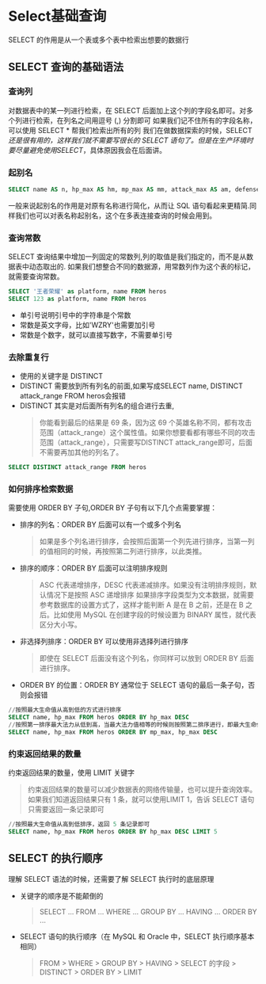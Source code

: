 # Select基础查询
SELECT 的作用是从一个表或多个表中检索出想要的数据行
## SELECT 查询的基础语法
### 查询列
对数据表中的某一列进行检索，在 SELECT 后面加上这个列的字段名即可。对多个列进行检索，在列名之间用逗号 (,) 分割即可
如果我们记不住所有的字段名称，可以使用 SELECT * 帮我们检索出所有的列
我们在做数据探索的时候，SELECT *还是很有用的，这样我们就不需要写很长的 SELECT 语句了。但是在生产环境时要尽量避免使用SELECT*，具体原因我会在后面讲。

### 起别名
```sql
SELECT name AS n, hp_max AS hm, mp_max AS mm, attack_max AS am, defense_max AS dm FROM heros
```
一般来说起别名的作用是对原有名称进行简化，从而让 SQL 语句看起来更精简.同样我们也可以对表名称起别名，这个在多表连接查询的时候会用到。
### 查询常数
SELECT 查询结果中增加一列固定的常数列,列的取值是我们指定的，而不是从数据表中动态取出的.
如果我们想整合不同的数据源，用常数列作为这个表的标记，就需要查询常数。
```sql
SELECT '王者荣耀' as platform, name FROM heros
SELECT 123 as platform, name FROM heros
```
- 单引号说明引号中的字符串是个常数
- 常数是英文字母，比如'WZRY'也需要加引号
- 常数是个数字，就可以直接写数字，不需要单引号
### 去除重复行
- 使用的关键字是 DISTINCT
- DISTINCT 需要放到所有列名的前面,如果写成SELECT name, DISTINCT attack_range FROM heros会报错
- DISTINCT 其实是对后面所有列名的组合进行去重,
  > 你能看到最后的结果是 69 条，因为这 69 个英雄名称不同，都有攻击范围（attack_range）这个属性值。如果你想要看都有哪些不同的攻击范围（attack_range），只需要写DISTINCT attack_range即可，后面不需要再加其他的列名了。
```sql
SELECT DISTINCT attack_range FROM heros
```
### 如何排序检索数据
需要使用 ORDER BY 子句,ORDER BY 子句有以下几个点需要掌握：
- 排序的列名：ORDER BY 后面可以有一个或多个列名
  > 如果是多个列名进行排序，会按照后面第一个列先进行排序，当第一列的值相同的时候，再按照第二列进行排序，以此类推。
- 排序的顺序：ORDER BY 后面可以注明排序规则
  > ASC 代表递增排序，DESC 代表递减排序。如果没有注明排序规则，默认情况下是按照 ASC 递增排序
  > 如果排序字段类型为文本数据，就需要参考数据库的设置方式了，这样才能判断 A 是在 B 之前，还是在 B 之后。比如使用 MySQL 在创建字段的时候设置为 BINARY 属性，就代表区分大小写。
- 非选择列排序：ORDER BY 可以使用非选择列进行排序
  > 即使在 SELECT 后面没有这个列名，你同样可以放到 ORDER BY 后面进行排序。
- ORDER BY 的位置：ORDER BY 通常位于 SELECT 语句的最后一条子句，否则会报错

```sql
//按照最大生命值从高到低的方式进行排序
SELECT name, hp_max FROM heros ORDER BY hp_max DESC 
//按照第一排序最大法力从低到高，当最大法力值相等的时候则按照第二排序进行，即最大生命值从高到低的方式进行排序
SELECT name, hp_max FROM heros ORDER BY mp_max, hp_max DESC  
```

### 约束返回结果的数量
约束返回结果的数量，使用 LIMIT 关键字
> 约束返回结果的数量可以减少数据表的网络传输量，也可以提升查询效率。如果我们知道返回结果只有 1 条，就可以使用LIMIT 1，告诉 SELECT 语句只需要返回一条记录即可
```sql
//按照最大生命值从高到低排序，返回 5 条记录即可
SELECT name, hp_max FROM heros ORDER BY hp_max DESC LIMIT 5
```

## SELECT 的执行顺序
理解 SELECT 语法的时候，还需要了解 SELECT 执行时的底层原理

- 关键字的顺序是不能颠倒的
  > SELECT ... FROM ... WHERE ... GROUP BY ... HAVING ... ORDER BY ...
- SELECT 语句的执行顺序（在 MySQL 和 Oracle 中，SELECT 执行顺序基本相同）
  > FROM > WHERE > GROUP BY > HAVING > SELECT 的字段 > DISTINCT > ORDER BY > LIMIT

